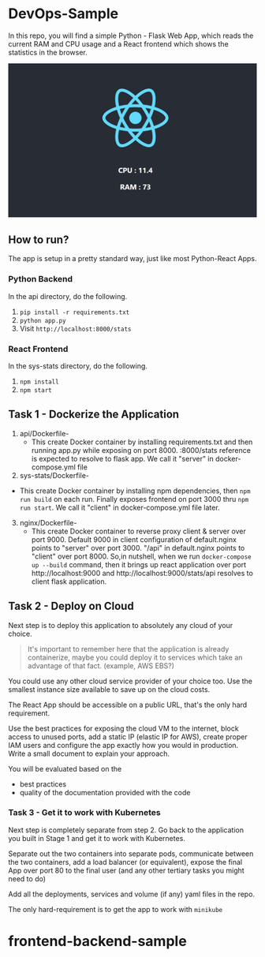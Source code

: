 # DevOps-Sample

In this repo, you will find a simple Python - Flask Web App, which reads the current RAM and CPU usage and a React frontend which shows the statistics in the browser.

![](./img/readme.jpg)

## How to run?

The app is setup in a pretty standard way, just like most Python-React Apps.

### Python Backend
In the api directory, do the following. 
1. `pip install -r requirements.txt`
2. `python app.py`
3. Visit `http://localhost:8000/stats`


### React Frontend
In the sys-stats directory, do the following.
1. `npm install`
2. `npm start`

## Task 1 - Dockerize the Application

1. api/Dockerfile-
   - This create Docker container by installing requirements.txt and then running app.py while exposing on port 8000. :8000/stats reference is expected to resolve to flask app. We call it "server" in docker-compose.yml file
2. sys-stats/Dockerfile-
  - This create Docker container by installing npm dependencies, then `npm run build` on each run. Finally exposes frontend 
    on port 3000 thru `npm run start`. We call it "client" in docker-compose.yml file later.
3. nginx/Dockerfile-
   - This create Docker container to reverse proxy client & server over port 9000. Default 9000 in client configuration of default.nginx points to "server" over port 3000. "/api" in default.nginx points to "client" over port 8000.
   So,in nutshell, when we run `docker-compose up --build` command, then it brings up react application over port http://localhost:9000 and http://localhost:9000/stats/api resolves to client flask application. 


## Task 2 - Deploy on Cloud

Next step is to deploy this application to absolutely any cloud of your choice. 

> It's important to remember here that the application is already containerize, maybe you could deploy it to services which take an advantage of that fact. (example, AWS EBS?)

You could use any other cloud service provider of your choice too. Use the smallest instance size available to save up on the cloud costs. 

The React App should be accessible on a public URL, that's the only hard requirement. 

Use the best practices for exposing the cloud VM to the internet, block access to unused ports, add a static IP (elastic IP for AWS), create proper IAM users and configure the app exactly how you would in production. Write a small document to explain your approach.

You will be evaluated based on the

* best practices
* quality of the documentation provided with the code

### Task 3 - Get it to work with Kubernetes

Next step is completely separate from step 2. Go back to the application you built in Stage 1 and get it to work with Kubernetes.

Separate out the two containers into separate pods, communicate between the two containers, add a load balancer (or equivalent), expose the final App over port 80 to the final user (and any other tertiary tasks you might need to do)

Add all the deployments, services and volume (if any) yaml files in the repo.

The only hard-requirement is to get the app to work with `minikube`


# frontend-backend-sample

